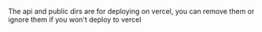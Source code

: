 The api and public dirs are for deploying on vercel, you can remove them or ignore them if you won't deploy to vercel